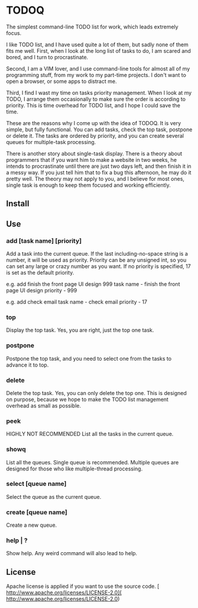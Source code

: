 # TODOQ

The simplest command-line TODO list for work, which leads extremely focus.

I like TODO list, and I have used quite a lot of them, but sadly none of them fits me well.
First, when I look at the long list of tasks to do, I am scared and bored, and I turn to
procrastinate.

Second, I am a VIM lover, and I use command-line tools for almost all of my programming stuff,
from my work to my part-time projects. I don't want to open a browser, or some apps to distract me.

Third, I find I wast my time on tasks priority management. When I look at my TODO, I arrange them occasionally
to make sure the order is according to priority. This is time overhead for TODO list, and I hope I could save
the time.

These are the reasons why I come up with the idea of TODOQ. It is very simple, but fully functional. You can add
tasks, check the top task, postpone or delete it. The tasks are ordered by priority, and you can create several queues
for multiple-task processing.

There is another story about single-task display. There is a theory about programmers that if you want him to make a website
in two weeks, he intends to procrastinate until there are just two days left, and then finish it in a messy way. If you just
tell him that to fix a bug this afternoon, he may do it pretty well. The theory may not apply to you, and I believe for most
ones, single task is enough to keep them focused and working efficiently.

## Install


## Use
### add [task name] [priority]

Add a task into the current queue. If the last including-no-space string is a number, it will be used as priority.
Priority can be any unsigned int, so you can set any large or crazy number as you want. If no priority is specified, 17
is set as the default priority.

e.g. add finish the front page UI design 999
task name - finish the front page UI design
priority - 999

e.g. add check email
task name - check email
priority - 17


### top
Display the top task. Yes, you are right, just the top one task.

### postpone
Postpone the top task, and you need to select one from the tasks to advance it to top.

### delete
Delete the top task. Yes, you can only delete the top one. This is designed on purpose, because we hope to make the
TODO list management overhead as small as possible.

### peek
HIGHLY NOT RECOMMENDED
List all the tasks in the current queue.

### showq
List all the queues. Single queue is recommended. Multiple queues are designed for those
who like multiple-thread processing.

### select [queue name]
Select the queue as the current queue.

### create [queue name]
Create a new queue.

### help | ?
Show help. Any weird command will also lead to help.

## License
Apache license is applied if you want to use the source code.
[ http://www.apache.org/licenses/LICENSE-2.0](
http://www.apache.org/licenses/LICENSE-2.0)
